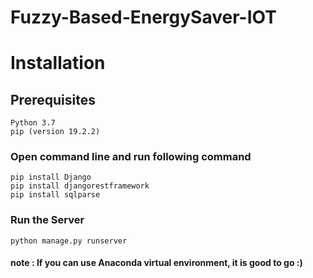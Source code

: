 # Fuzzy-Based-EnergySaver-IOT

# Installation
## Prerequisites
	Python 3.7
	pip (version 19.2.2)
	
### Open command line and run following command
	pip install Django
	pip install djangorestframework
	pip install sqlparse

### Run the Server
	python manage.py runserver

#### note : If you can use Anaconda virtual environment, it is good to go :)
		

